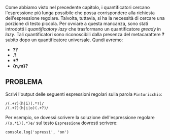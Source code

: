 Come abbiamo visto nel precedente capitolo, i quantificatori cercano l'espressione più lunga possibile che possa corrispondere alla richiesta dell'espressione regolare.
Talvolta, tuttavia, si ha la necessità di cercare una porzione di testo piccola.
Per ovviare a questa mancanza, sono stati introdotti i _quantificatory lazy_ che trasformano un quantificatore _gready_ in _lazy_. Tali quantificatori sono riconoscibili dalla presenza del metacarattere **?** subito dopo un quantificatore universale.
Qundi avremo:
* **??**
* **.?**
* **\*?**
* **{n,m}?**

## PROBLEMA
Scrivi l'output delle seguenti espressioni regolari sulla parola `Pinturicchio`:
```
/(.+?)(h|i)(.*?)/
/(.+?)(h|i|o)(.+?)/
```

Per esempio, se dovessi scrivere la soluzione dell'espressione regolare `/(s.*i)(.*)e/` sul testo `Espressione` dovresti scrivere:
```
console.log('spressi', 'on')
```